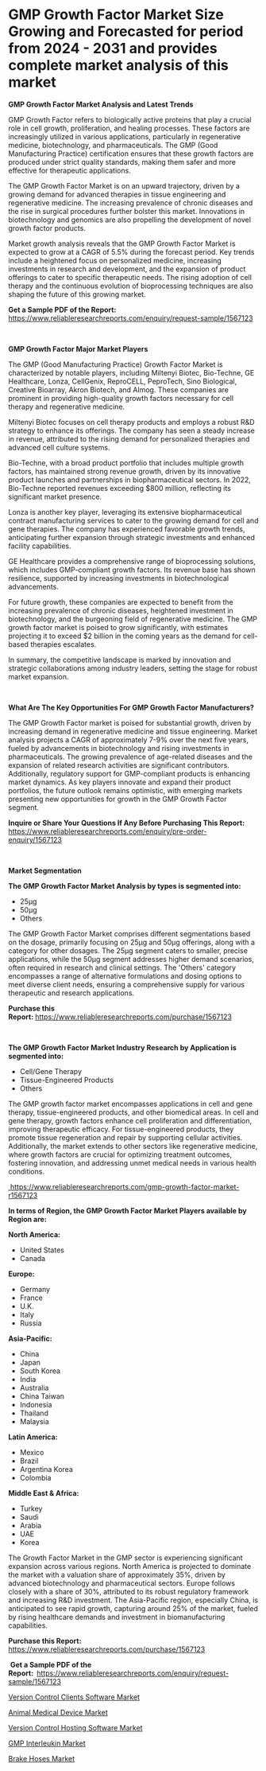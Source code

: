 <p><h1>GMP Growth Factor Market Size Growing and Forecasted for period from 2024 - 2031 and provides complete market analysis of this market</h1></p><p><strong>GMP Growth Factor Market Analysis and Latest Trends</strong></p>
<p><p>GMP Growth Factor refers to biologically active proteins that play a crucial role in cell growth, proliferation, and healing processes. These factors are increasingly utilized in various applications, particularly in regenerative medicine, biotechnology, and pharmaceuticals. The GMP (Good Manufacturing Practice) certification ensures that these growth factors are produced under strict quality standards, making them safer and more effective for therapeutic applications.</p><p>The GMP Growth Factor Market is on an upward trajectory, driven by a growing demand for advanced therapies in tissue engineering and regenerative medicine. The increasing prevalence of chronic diseases and the rise in surgical procedures further bolster this market. Innovations in biotechnology and genomics are also propelling the development of novel growth factor products.</p><p>Market growth analysis reveals that the GMP Growth Factor Market is expected to grow at a CAGR of 5.5% during the forecast period. Key trends include a heightened focus on personalized medicine, increasing investments in research and development, and the expansion of product offerings to cater to specific therapeutic needs. The rising adoption of cell therapy and the continuous evolution of bioprocessing techniques are also shaping the future of this growing market.</p></p>
<p><strong>Get a Sample PDF of the Report:&nbsp;</strong> <a href="https://www.reliableresearchreports.com/enquiry/request-sample/1567123">https://www.reliableresearchreports.com/enquiry/request-sample/1567123</a></p>
<p>&nbsp;</p>
<p><strong>GMP Growth Factor Major Market Players</strong></p>
<p><p>The GMP (Good Manufacturing Practice) Growth Factor Market is characterized by notable players, including Miltenyi Biotec, Bio-Techne, GE Healthcare, Lonza, CellGenix, ReproCELL, PeproTech, Sino Biological, Creative Bioarray, Akron Biotech, and Almog. These companies are prominent in providing high-quality growth factors necessary for cell therapy and regenerative medicine.</p><p>Miltenyi Biotec focuses on cell therapy products and employs a robust R&D strategy to enhance its offerings. The company has seen a steady increase in revenue, attributed to the rising demand for personalized therapies and advanced cell culture systems. </p><p>Bio-Techne, with a broad product portfolio that includes multiple growth factors, has maintained strong revenue growth, driven by its innovative product launches and partnerships in biopharmaceutical sectors. In 2022, Bio-Techne reported revenues exceeding $800 million, reflecting its significant market presence.</p><p>Lonza is another key player, leveraging its extensive biopharmaceutical contract manufacturing services to cater to the growing demand for cell and gene therapies. The company has experienced favorable growth trends, anticipating further expansion through strategic investments and enhanced facility capabilities.</p><p>GE Healthcare provides a comprehensive range of bioprocessing solutions, which includes GMP-compliant growth factors. Its revenue base has shown resilience, supported by increasing investments in biotechnological advancements.</p><p>For future growth, these companies are expected to benefit from the increasing prevalence of chronic diseases, heightened investment in biotechnology, and the burgeoning field of regenerative medicine. The GMP growth factor market is poised to grow significantly, with estimates projecting it to exceed $2 billion in the coming years as the demand for cell-based therapies escalates. </p><p>In summary, the competitive landscape is marked by innovation and strategic collaborations among industry leaders, setting the stage for robust market expansion.</p></p>
<p>&nbsp;</p>
<p><strong>What Are The Key Opportunities For GMP Growth Factor Manufacturers?</strong></p>
<p><p>The GMP Growth Factor market is poised for substantial growth, driven by increasing demand in regenerative medicine and tissue engineering. Market analysis projects a CAGR of approximately 7-9% over the next five years, fueled by advancements in biotechnology and rising investments in pharmaceuticals. The growing prevalence of age-related diseases and the expansion of related research activities are significant contributors. Additionally, regulatory support for GMP-compliant products is enhancing market dynamics. As key players innovate and expand their product portfolios, the future outlook remains optimistic, with emerging markets presenting new opportunities for growth in the GMP Growth Factor segment.</p></p>
<p><strong>Inquire or Share Your Questions If Any Before Purchasing This Report:</strong> <a href="https://www.reliableresearchreports.com/enquiry/pre-order-enquiry/1567123">https://www.reliableresearchreports.com/enquiry/pre-order-enquiry/1567123</a></p>
<p>&nbsp;</p>
<p><strong>Market Segmentation</strong></p>
<p><strong>The GMP Growth Factor Market Analysis by types is segmented into:</strong></p>
<p><ul><li>25μg</li><li>50μg</li><li>Others</li></ul></p>
<p><p>The GMP Growth Factor Market comprises different segmentations based on the dosage, primarily focusing on 25μg and 50μg offerings, along with a category for other dosages. The 25μg segment caters to smaller, precise applications, while the 50μg segment addresses higher demand scenarios, often required in research and clinical settings. The 'Others' category encompasses a range of alternative formulations and dosing options to meet diverse client needs, ensuring a comprehensive supply for various therapeutic and research applications.</p></p>
<p><strong>Purchase this Report:&nbsp;</strong><a href="https://www.reliableresearchreports.com/purchase/1567123">https://www.reliableresearchreports.com/purchase/1567123</a></p>
<p>&nbsp;</p>
<p><strong>The GMP Growth Factor Market Industry Research by Application is segmented into:</strong></p>
<p><ul><li>Cell/Gene Therapy</li><li>Tissue-Engineered Products</li><li>Others</li></ul></p>
<p><p>The GMP growth factor market encompasses applications in cell and gene therapy, tissue-engineered products, and other biomedical areas. In cell and gene therapy, growth factors enhance cell proliferation and differentiation, improving therapeutic efficacy. For tissue-engineered products, they promote tissue regeneration and repair by supporting cellular activities. Additionally, the market extends to other sectors like regenerative medicine, where growth factors are crucial for optimizing treatment outcomes, fostering innovation, and addressing unmet medical needs in various health conditions.</p></p>
<p><a href="https://www.reliableresearchreports.com/gmp-growth-factor-market-r1567123">&nbsp;https://www.reliableresearchreports.com/gmp-growth-factor-market-r1567123</a></p>
<p><strong>In terms of Region, the GMP Growth Factor Market Players available by Region are:</strong></p>
<p>
    <p> <strong> North America: </strong>
        <ul>
            <li>United States</li>
            <li>Canada</li>
        </ul>
        </p> 
    <p> <strong> Europe: </strong>
        <ul>
            <li>Germany</li>
            <li>France</li>
            <li>U.K.</li>
            <li>Italy</li>
            <li>Russia</li>
        </ul>
        </p> 
    <p> <strong> Asia-Pacific: </strong>
        <ul>
            <li>China</li>
            <li>Japan</li>
            <li>South Korea</li>
            <li>India</li>
            <li>Australia</li>
            <li>China Taiwan</li>
            <li>Indonesia</li>
            <li>Thailand</li>
            <li>Malaysia</li>
        </ul>
        </p> 
    <p> <strong> Latin America: </strong>
        <ul>
            <li>Mexico</li>
            <li>Brazil</li>
            <li>Argentina Korea</li>
            <li>Colombia</li>
        </ul>
        </p> 
    <p> <strong> Middle East & Africa: </strong>
        <ul>
            <li>Turkey</li>
            <li>Saudi</li>
            <li>Arabia</li>
            <li>UAE</li>
            <li>Korea</li>
        </ul>
    </p>
    </p>
<p><p>The Growth Factor Market in the GMP sector is experiencing significant expansion across various regions. North America is projected to dominate the market with a valuation share of approximately 35%, driven by advanced biotechnology and pharmaceutical sectors. Europe follows closely with a share of 30%, attributed to its robust regulatory framework and increasing R&D investment. The Asia-Pacific region, especially China, is anticipated to see rapid growth, capturing around 25% of the market, fueled by rising healthcare demands and investment in biomanufacturing capabilities.</p></p>
<p><strong>Purchase this Report: </strong><a href="https://www.reliableresearchreports.com/purchase/1567123">https://www.reliableresearchreports.com/purchase/1567123</a></p>
<p>&nbsp;<strong>Get a Sample PDF of the Report:&nbsp;&nbsp;</strong><a href="https://www.reliableresearchreports.com/enquiry/request-sample/1567123">https://www.reliableresearchreports.com/enquiry/request-sample/1567123</a></p>
<p><strong></strong></p>
<p><p><a href="https://issuu.com/reportprime-2/docs/version-control-clients-software-ma_b28fd35fc062eb">Version Control Clients Software Market</a></p><p><a href="https://www.linkedin.com/pulse/animal-medical-device-market-research-report-exploring-orzre?trackingId=QO%2BEEE3tR4K6B%2BjY2qWhYg%3D%3D">Animal Medical Device Market</a></p><p><a href="https://issuu.com/reportprime-2/docs/version-control-hosting-software-ma_0cdcddfbb5ccf5">Version Control Hosting Software Market</a></p><p><a href="https://github.com/arionmp/Market-Research-Report-List-5/blob/main/gmp-interleukin-market.md">GMP Interleukin Market</a></p><p><a href="https://www.linkedin.com/pulse/future-insights-brake-hoses-market-trends-regional-analysis-ulwyc?trackingId=eujSCzKnSbKZxYp3KeMCEQ%3D%3D">Brake Hoses Market</a></p></p>